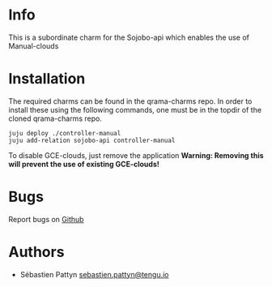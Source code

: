 # Info
This is a subordinate charm for the Sojobo-api which enables the use of Manual-clouds

# Installation
The required charms can be found in the qrama-charms repo. In order to install these using the following commands, one must be in the topdir of the cloned qrama-charms repo.  
```
juju deploy ./controller-manual
juju add-relation sojobo-api controller-manual

```
To disable GCE-clouds, just remove the application
**Warning: Removing this will prevent the use of existing GCE-clouds!**

# Bugs
Report bugs on <a href="https://github.com/tengu-team/layer-controller-manual/issues">Github</a>

# Authors
- Sébastien Pattyn <sebastien.pattyn@tengu.io>
